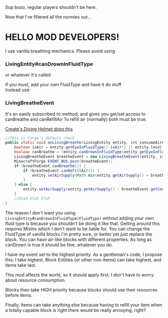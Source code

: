 Sup bozo, regular players shouldn't be here.

Now that I've filtered all the normies out...

# HELLO MOD DEVELOPERS!

I use vanilla breathing mechanics. Please avoid using 
### LivingEntity#canDrownInFluidType
or whatever it's called

If you must, add your own FluidType and have it do stuff
<br/>
Instead use:
### LivingBreatheEvent

It's an easily subscribed to method, and gives you get/set access to canBreathe and canRefillAir
To refill air (normally) both must be true.

[Create's Diving Helmet does this](https://github.com/Creators-of-Create/Create/blob/mc1.20.1/dev/src/main/java/com/simibubi/create/content/equipment/armor/DivingHelmetItem.java#L123)
```java
//This is Forge's default check
public static void onLivingBreathe(LivingEntity entity, int consumeAirAmount, int refillAirAmount) {
    boolean isAir = entity.getEyeInFluidType().isAir() || entity.level().getBlockState(BlockPos.containing(entity.getX(), entity.getEyeY(), entity.getZ())).is(net.minecraft.world.level.block.Blocks.BUBBLE_COLUMN);
    boolean canBreathe = !entity.canDrownInFluidType(entity.getEyeInFluidType()) || MobEffectUtil.hasWaterBreathing(entity) || entity instanceof Player && ((Player) entity).getAbilities().invulnerable;
    LivingBreatheEvent breatheEvent = new LivingBreatheEvent(entity, isAir || canBreathe, consumeAirAmount, refillAirAmount, isAir);
    MinecraftForge.EVENT_BUS.post(breatheEvent);
    if (breatheEvent.canBreathe()) {
        if (breatheEvent.canRefillAir()) {
            entity.setAirSupply(Math.min(entity.getAirSupply() + breatheEvent.getRefillAirAmount(), entity.getMaxAirSupply()));
        }
    } else {
        entity.setAirSupply(entity.getAirSupply() - breatheEvent.getConsumeAirAmount());
    }
    //blah blah blah
}
```

The reason I don't want you using `LivingEntity#canDrownInFluidType(FluidType)` without adding your own fluid type is because you shouldn't be doing it like that. Getting around this requires Mixins which I don't want to be liable for.
You can change the FluidType of vanilla blocks I'm pretty sure, or better yet just replace the block. 
You can have air-like blocks with different properties. As long as canDrown is true it should be fine, whatever you do.

I have my event set to the highest priority. As a gentleman's code, I propose this:
I take highest, Block Entities (or other non-items) can take highest, and items take last.

This mod affects the world, so it should apply first. I don't have to worry about resource consumption.

Blocks then take HIGH priority because blocks should use their resources before items.

Finally, Items can take anything else because having to refill your item when a totally capable block is right there would be really annoying, right? 